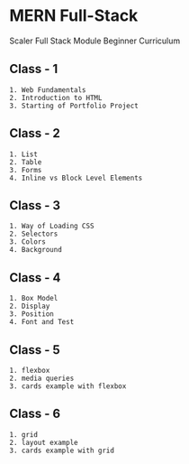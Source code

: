 # MERN Full-Stack

Scaler Full Stack Module Beginner Curriculum

## Class - 1

    1. Web Fundamentals
    2. Introduction to HTML
    3. Starting of Portfolio Project

## Class - 2

    1. List
    2. Table
    3. Forms
    4. Inline vs Block Level Elements

## Class - 3

    1. Way of Loading CSS
    2. Selectors
    3. Colors
    4. Background

## Class - 4

    1. Box Model
    2. Display
    3. Position
    4. Font and Test

## Class - 5

    1. flexbox
    2. media queries
    3. cards example with flexbox

## Class - 6

    1. grid
    2. layout example
    3. cards example with grid
